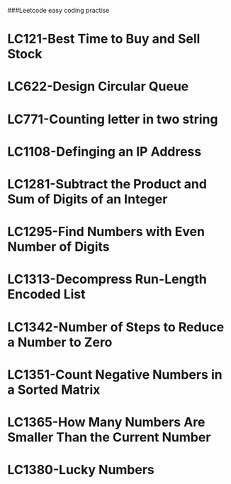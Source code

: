 ###Leetcode easy coding practise
# LC121-Best Time to Buy and Sell Stock
# LC622-Design Circular Queue
# LC771-Counting letter in two string
# LC1108-Definging an IP Address
# LC1281-Subtract the Product and Sum of Digits of an Integer
# LC1295-Find Numbers with Even Number of Digits
# LC1313-Decompress Run-Length Encoded List
# LC1342-Number of Steps to Reduce a Number to Zero
# LC1351-Count Negative Numbers in a Sorted Matrix
# LC1365-How Many Numbers Are Smaller Than the Current Number
# LC1380-Lucky Numbers
